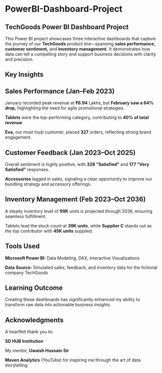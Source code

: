 # PowerBI-Dashboard-Project
## TechGoods Power BI Dashboard Project

This Power BI project showcases three interactive dashboards that capture the journey of our **TechGoods** product line—spanning **sales performance, customer sentiment,** and **inventory management.** It demonstrates how data can tell a compelling story and support business decisions with clarity and precision.

## Key Insights

## Sales Performance (Jan–Feb 2023)

January recorded peak revenue at **₹6.94** Lakhs, but **February saw a 64% drop,** highlighting the need for agile promotional strategies.

**Tablets** were the top-performing category, contributing to **40% of total revenue**.

**Eva,** our most loyal customer, placed **327** orders, reflecting strong brand engagement.


## Customer Feedback (Jan 2023–Oct 2025)

Overall sentiment is highly positive, with **328 "Satisfied"** and **177 "Very Satisfied"** responses.

**Accessories** lagged in sales, signaling a clear opportunity to improve our bundling strategy and accessory offerings.


 ## Inventory Management (Feb 2023–Oct 2036)

A steady inventory level of **99K** units is projected through 2036, ensuring seamless fulfillment.

Tablets lead the stock count at **39K units**, while **Supplier C** stands out as the top contributor with **45K units** supplied.


## Tools Used

**Microsoft Power BI:** Data Modeling, DAX, Interactive Visualizations

**Data Source:** Simulated sales, feedback, and inventory data for the fictional company TechGoods


## Learning Outcome

Creating these dashboards has significantly enhanced my ability to transform raw data into actionable business insights.

## Acknowledgments

A heartfelt thank you to:

**SD HUB Institution**

My mentor, **Uwaish Hussain Sir**

**Maven Analytics** (YouTube) for inspiring me through the art of data storytelling
